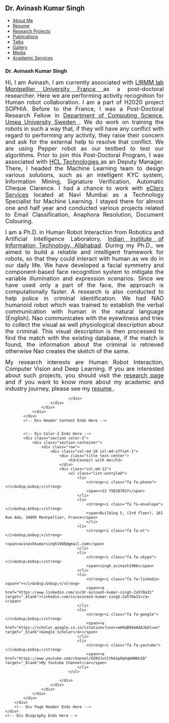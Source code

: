 <!DOCTYPE html>
<html lang="en">
<!-- Insert header here -->
<title>Dr. Avinash Kumar Singh - Homepage</title>
<meta http-equiv="Content-Type" content="text/html; charset=UTF-8">
<meta name="author" content="owwwlab.com">
<meta name="viewport" content="width=device-width, initial-scale=1, maximum-scale=1">

<meta name="description" content="Hi, I am Avinash Kumar Singh, currently I am a Post-Doctoral Research Fellow in Department of Mathematics and Information Technology, Umea University Sweden. We do work on training the robots in such a way that, if they will have any conflict with regard to performing any activity, they raise their concern and ask for the external help to resolve that conflict.  We are using Pepper robot as our testbed to test our algorithms. Prior to join this Post-Doctoral Program, I was associated with HCL Innovation Lab as an Deputy Manager. There, I headed the Machine Learning team to design various solutions, such as an intelligent KYC system, Information Mining, Signature Verification, Automatic Cheque Clarence. I had a chance to work with eClerx Services located at Navi Mumbai as a Technology Specialist for Machine Learning. I stayed there for almost one and half year and conducted various projects related to Email Classification, Anaphora Resolution, Document Colouring. 
I am a Ph.D. in Human Robot Interaction from Robotics and Artificial Intelligence Laboratory, Indian Institute of Information Technology, Allahabad. During my Ph.D., we aimed to build a reliable and intelligent framework for robots, so that they could interact with human as we do in our daily life. We have developed a facial symmetry and component-based face recognition system to mitigate the variable illumination and expression scenarios. Since we have used only a part of the face, the approach is computationally faster. A research is also conducted to help police in criminal identification. We had NAO humanoid robot which was trained to establish the verbal communication with human in the natural language (English). Nao communicates with the eyewitness and tries to collect the visual as well physiological description about the criminal. This visual description is then processed to find the match with the existing database, if the match is found, the information about the criminal is retrieved otherwise Nao creates the sketch of the same. 
My research focus on Human Robot Interaction, Computer Vision and Deep Learning. If you are interested about such projects, you should visit the research page.
" />
<meta name="keywords" content="
Hi, I am Avinash Kumar Singh, currently I am a Post-Doctoral Research Fellow in Department of Mathematics and Information Technology, Umea University Sweden. We do work on training the robots in such a way that, if they will have any conflict with regard to performing any activity, they raise their concern and ask for the external help to resolve that conflict.  We are using Pepper robot as our testbed to test our algorithms. Prior to join this Post-Doctoral Program, I was associated with HCL Innovation Lab as an Deputy Manager. There, I headed the Machine Learning team to design various solutions, such as an intelligent KYC system, Information Mining, Signature Verification, Automatic Cheque Clarence. I had a chance to work with eClerx Services located at Navi Mumbai as a Technology Specialist for Machine Learning. I stayed there for almost one and half year and conducted various projects related to Email Classification, Anaphora Resolution, Document Colouring. 
I am a Ph.D. in Human Robot Interaction from Robotics and Artificial Intelligence Laboratory, Indian Institute of Information Technology, Allahabad. During my Ph.D., we aimed to build a reliable and intelligent framework for robots, so that they could interact with human as we do in our daily life. We have developed a facial symmetry and component-based face recognition system to mitigate the variable illumination and expression scenarios. Since we have used only a part of the face, the approach is computationally faster. A research is also conducted to help police in criminal identification. We had NAO humanoid robot which was trained to establish the verbal communication with human in the natural language (English). Nao communicates with the eyewitness and tries to collect the visual as well physiological description about the criminal. This visual description is then processed to find the match with the existing database, if the match is found, the information about the criminal is retrieved otherwise Nao creates the sketch of the same. 
My research focus on Human Robot Interaction, Computer Vision and Deep Learning. If you are interested about such projects, you should visit the research page.
" />

<link rel="shortcut icon" type="image/gif" href="img/personal/favicon.gif">

<link rel="stylesheet" href="css/bootstrap.css">
<link rel="stylesheet" href="css/font-awesome.min.css">
<link rel="stylesheet" href="css/perfect-scrollbar-0.4.5.min.css">
<link rel="stylesheet" href="css/magnific-popup.css">
<link rel="stylesheet" href="css/style.css">
<link id="theme-style" rel="stylesheet" href="css/styles/default.css">

<script type="text/javascript" src="js/jquery-1.11.3.min.js"></script>
<script type="text/javascript" src="js/TweenMax.min.js"></script>
<script type="text/javascript" src="js/jquery.touchSwipe.min.js"></script>
<script type="text/javascript" src="js/jquery.carouFredSel-6.2.1-packed.js"></script>
<script type="text/javascript" src="js/modernizr.custom.63321.js"></script>
<script type="text/javascript" src="js/jquery.dropdownit.js"></script>
<script type="text/javascript" src="js/ScrollToPlugin.min.js"></script>
<script type="text/javascript" src="js/bootstrap.min.js"></script>
<script type="text/javascript" src="js/jquery.mixitup.min.js"></script>
<script type="text/javascript" src="js/masonry.min.js"></script>
<script type="text/javascript" src="js/perfect-scrollbar-0.4.5.with-mousewheel.min.js"></script>
<script type="text/javascript" src="js/jquery.nicescroll.min.js"></script>
<script type="text/javascript" src="js/magnific-popup.js"></script>
<script type="text/javascript" src="js/custom.js"></script>

</head>
<body>
<!-- /Wrapper Start -->
<div id="wrapper">
    <a href="#sidebar" class="mobilemenu"><i class="fa fa-reorder"></i></a>
    <!-- /Sidebar Start -->
    <div id="sidebar">
        <!-- /Sidebar Wrapper Start -->
        <div id="sidebar-wrapper">
            <!-- /Sidebar Inner Start -->
            <div id="sidebar-inner">
                <!-- /Profile/logo section Start-->
                <div id="profile" class="clearfix">
                    <div class="portrate hidden-xs"></div>
                    <!-- /Title Start -->
                    <div class="title">
                        <h2>Dr. Avinash Kumar Singh</h2>
                        <!-- <h3> </h3> -->
                    </div>
                    <!-- /Title End -->
                </div>
                <!-- /Profile/logo End-->
                <!-- Main navigation Start -->
                <div id="main-nav">
                    <ul id="navigation">
                        <!-- About Me -->
                        <li>
                            <a href="resume.html">
                            <i class="fa fa-user"></i>
                            <div class="text">About Me</div>
                            </a>
                        </li>
                        <!-- Resume -->
                        <li>
                            <a href="./resume.html">
                            <i class="fa fa-file-text-o"></i>
                            <div class="text">Resume</div>
                            </a>
                        </li>
                        <!-- Research Projects -->
                        <li>
                            <a href="research.php">
                            <i class="fa fa-book"></i>
                            <div class="text">Research Projects</div>
                            </a>
                        </li>
                        <!-- Publications -->
                        <li>
                            <a href="publication.php">
                            <i class="fa fa-edit"></i>
                            <div class="text">Publications</div>
                            </a>
                        </li>
                        <!-- Talks -->
                        <li>
                            <a href="talk.php">
                            <i class="fa fa-microphone"></i>
                            <div class="text">Talks</div>
                            </a>
                        </li>
                        <!-- Gallery -->
                        <li>
                            <a href="gallery.php">
                            <i class="fa fa-group"></i>
                            <div class="text">Gallery</div>
                            </a>
                        </li>
                        <!-- Media Coverage -->
                        <li>
                            <a href="event.php">
                            <i class="fa fa-clock-o"></i>
                            <div class="text">Media</div>
                            </a>
                        </li>
                        <!-- Academic Services -->
                        <li>
                            <a href="services.php">
                            <i class="fa fa-gears"></i>
                            <div class="text">Academic Services</div>
                            </a>
                        </li>
                        <!-- Poetries -->
                                        <!-- <li>
                            <a href="Poetries.php">
                                <i class="fa fa-pencil"></i>
                                <div class="text">Poetries</div>
                            </a>
                        </li> -->
                        <!-- Downloads -->
                        <!-- <li class="external">
                            <a href="downloads.php">
                                <i class="fa fa-download"></i>
                                <div class="text">Downloads</div>
                            </a>
                        </li> -->
                    </ul>
                </div>
                <!-- Main navigation Ends -->
        </div>
        <!-- /Sidebar Inner End -->
    </div>
    <!-- /Sidebar Wrapper End -->
</div>
<!-- /Sidebar End -->
</div>
<!-- /Wrapper End -->
<!-- header ends here -->
<div id="main">
    <div id="biography" class="page home" data-pos="home">
        <div class="pageheader">
            <!-- Div Header Contents Start -->
            <div class="headercontent">
                <div class="section-container">
                    <div class="row">
                        <div class="col-sm-12 visible-sm"></div>
                            <div class="clearfix visible-sm visible-xs"></div>
                            <div class="col-sm-12 col-md-12">
                                    <h3 class="title">Dr. Avinash Kumar Singh</h3>
                                        <p align="justify"><font size="4">
                                        Hi, I am Avinash, I am currently associated with <a href="https://www.lirmm.fr/">LIRMM lab Montpellier University France </a>as a post-doctoral researcher. 
                                        Here we are performing activity recognition for Human robot collaboration. I am a part of H2020 project SOPHIA.
                                        Before to the France, I was a Post-Doctoral Research Fellow in <a href="https://www.umu.se/en/">Department of Computing Science, Umea University Sweden </a>.
                                        We do work on training the robots in such a way that, if they will have any conflict with regard to performing any activity, they raise their concern and ask
                                         for the external help to resolve that conflict.  We are using Pepper robot as our testbed to test our algorithms. Prior to join this Post-Doctoral Program, 
                                         I was associated with <a href="https://www.hcltech.com/">HCL Technologies </a> as an Deputy Manager. There, I headed the Machine Learning team to design various solutions, such as an intelligent 
                                         KYC system, Information Mining, Signature Verification, Automatic Cheque Clarence. I had a chance to work with <a href="https://eclerx.com/">eClerx Services</a> located at Navi Mumbai as a 
                                         Technology Specialist for Machine Learning. I stayed there for almost one and half year and conducted various projects related to Email Classification, 
                                         Anaphora Resolution, Document Colouring. 
                                        </font></p>
                                        <p align="justify"><font size="4">
                                        I am a Ph.D. in Human Robot Interaction from Robotics and Artificial Intelligence Laboratory, <a href="https://www.iiita.ac.in/">Indian Institute of Information 
                                        Technology, Allahabad</a>. During my Ph.D., we aimed to build a reliable and intelligent framework for robots, so that they could 
                                        interact with human as we do in our daily life. We have developed a facial symmetry and component-based face recognition system 
                                        to mitigate the variable illumination and expression scenarios. Since we have used only a part of the face, the approach is 
                                        computationally faster. A research is also conducted to help police in criminal identification. We had NAO humanoid robot 
                                        which was trained to establish the verbal communication with human in the natural language (English). Nao communicates with 
                                        the eyewitness and tries to collect the visual as well physiological description about the criminal. This visual description 
                                        is then processed to find the match with the existing database, if the match is found, the information about the criminal is 
                                        retrieved otherwise Nao creates the sketch of the same. 
                                        </font></p>
                                        <p align="justify"><font size="4">
                                        My research interests are Human Robot Interaction, Computer Vision and Deep Learning. If you are interested about such projects, you 
                                        should visit the <a href="./research.php" target="_blank">research page</a> and if you want to know more about my academic and industry journey, please see my <a href="./resume.php" target="_blank"> resume </a>.
                                        </font></p>	
                                        
                                </div>
                        </div>
                    </div>
                </div>
            </div>
            <!-- Div Header Content Ends Here -->


            <!-- Div Color-2 Ends Here -->
            <div class="section color-2">
                <div class="section-container">
                    <div class="row">
                        <div class="col-md-10 col-md-offset-1">
                            <div class="title text-center">
                                <h3>Connect with me</h3>
                            </div>
                            <div class="col-md-12">
                                <ul class="list-unstyled">
                                    <li>
                                        <strong><i class="fa fa-phone"></i>&nbsp;&nbsp;</strong>
                                        <span>+33 758387037</span>
                                    </li>
                                    <li>
                                        <strong><i class="fa fa-envelope"></i>&nbsp;&nbsp;</strong>
                                        <span>Building 5, (2rd floor), 161 Rue Ada, 34095 Montpellier, France</span>
                                        </li>
                                    <li>
                                        <strong><i class="fa fa-at"></i>&nbsp;&nbsp;</strong>
                                        <span>avinashkumarsingh1986@gmail.com</span>
                                    </li>
                                    <li>
                                        <strong><i class="fa fa-skype"></i>&nbsp;&nbsp;</strong>
                                        <span>singh_avinash1986</span>
                                    </li>
                                    <li>
                                        <strong><i class="fa fa-linkedin-square"></i>&nbsp;&nbsp;</strong>
                                        <span><a href="https://www.linkedin.com/in/dr-avinash-kumar-singh-2a570a31" target="_blank">linkedin.com/in/avinash-kumar-singh-2a570a31</a></span>
                                    </li>
                                    <li>
                                        <strong><i class="fa fa-google"></i>&nbsp;&nbsp;</strong>
                                        <span><a href="https://scholar.google.co.in/citations?user=eH9aB9kAAAAJ&hl=en" target="_blank">Google Scholar</a></span>
                                    </li>
                                    <li>
                                        <strong><i class="fa fa-youtube"></i>&nbsp;&nbsp;</strong>
                                        <span><a href="https://www.youtube.com/channel/UCRdJsCCYkkSp9qhqW4Wbh2Q" target="_blank">My Youtube Channel</a></span>
                                    </li>
                                </ul>
    
                            </div>
                        </div>
                    </div>
                </div>
            </div>
        </div>
        <!-- Div Page Header Ends Here -->
    </div>
    <!-- Div Biography Ends Here -->
</div>
<!-- Div main ENds Here -->
</body>

</html>

